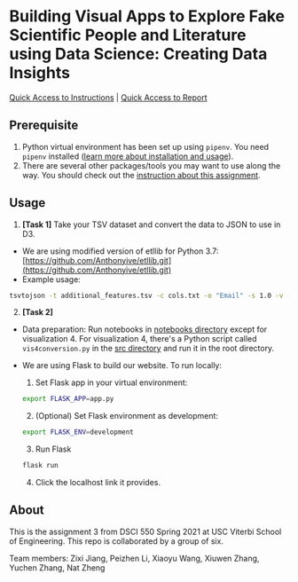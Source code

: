 # Building Visual Apps to Explore Fake Scientific People and Literature using Data Science: Creating Data Insights

[Quick Access to Instructions](docs/DSCI550_Spring2021_HW_WEBDATAVIZ_PHISHING.pdf) | [Quick Access to Report](#) 

## Prerequisite

1. Python virtual environment has been set up using `pipenv`. You need `pipenv` installed ([learn more about installation and usage](https://pipenv-fork.readthedocs.io/en/latest/)).
2. There are several other packages/tools you may want to use along the way. You should check out the [instruction about this assignment](docs/DSCI550_Spring2021_HW_WEBDATAVIZ_PHISHING.pdf).

## Usage

1. **[Task 1]** Take your TSV dataset and convert the data to JSON to use in D3.

- We are using modified version of etllib for Python 3.7: [https://github.com/Anthonyive/etllib.git](https://github.com/Anthonyive/etllib.git)
- Example usage:

 ```bash
 tsvtojson -t additional_features.tsv -c cols.txt -o "Email" -s 1.0 -v -j assignment-2.json
 ```

2. **[Task 2]**

- Data preparation: Run notebooks in [notebooks directory](notebooks/) except for visualization 4. For visualization 4, there's a Python script called `vis4conversion.py` in the [src directory](src/) and run it in the root directory.
- We are using Flask to build our website. To run locally:

  1. Set Flask app in your virtual environment:

   ```bash
   export FLASK_APP=app.py
   ```

  2. (Optional) Set Flask environment as development:

   ```bash
   export FLASK_ENV=development
   ```

  3. Run Flask

   ```bash
   flask run
   ```

  4. Click the localhost link it provides.

## About

This is the assignment 3 from DSCI 550 Spring 2021 at USC Viterbi School of Engineering. This repo is collaborated by a group of six.

Team members: Zixi Jiang, Peizhen Li, Xiaoyu Wang, Xiuwen Zhang, Yuchen Zhang, Nat Zheng
